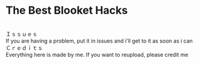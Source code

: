 # The Best Blooket Hacks
<br />
Ｉｓｓｕｅｓ 
<br />
If you are having a problem, put it in issues and i'll get to it as soon as i can
<br />
Ｃｒｅｄｉｔｓ
<br />
Everything here is made by me. If you want to reupload, please credit me
